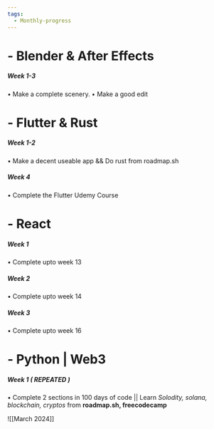 ```yaml
---
tags:
  - Monthly-progress
---
```

# - Blender & After Effects

##### *Week 1-3*
• Make a complete scenery.
• Make a good edit

# - Flutter & Rust

##### *Week 1-2*
• Make a decent useable app 
&&  Do rust from roadmap.sh

##### *Week 4*
• Complete the Flutter Udemy Course 


# - React 

##### *Week 1*
• Complete upto week 13

##### *Week 2* 
• Complete upto week 14

##### *Week 3*
• Complete upto week 16


# - Python | Web3

##### *Week 1 ( REPEATED )*
• Complete 2 sections in 100 days of code
|| Learn *Solodity, solana, blockchain, cryptos* from **roadmap.sh, freecodecamp**



![[March 2024]]

